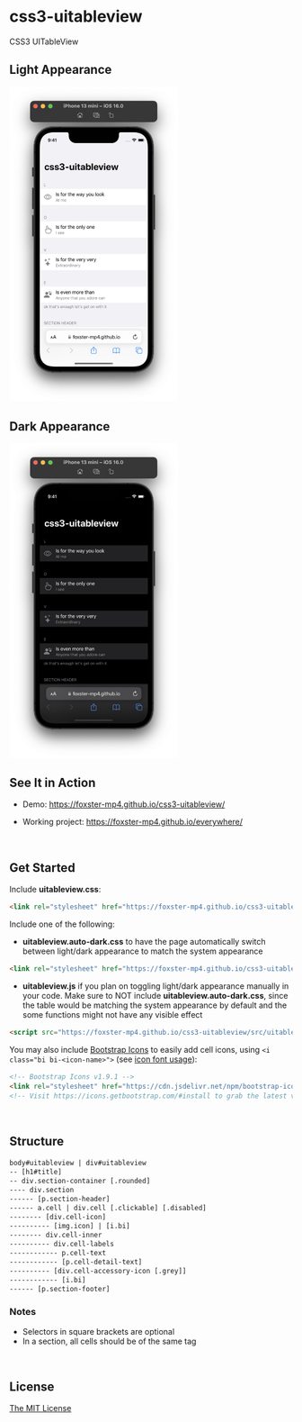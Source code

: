 # css3-uitableview
CSS3 UITableView

## Light Appearance
<img src=".screenshot.png" alt="phone-browser-screenshot" width="300"/>

## Dark Appearance
<img src=".screenshot-dark.png" alt="phone-browser-screenshot" width="300"/>

<br>

## See It in Action
* Demo: https://foxster-mp4.github.io/css3-uitableview/

* Working project: https://foxster-mp4.github.io/everywhere/

<br>

## Get Started
Include **uitableview.css**:
```html
<link rel="stylesheet" href="https://foxster-mp4.github.io/css3-uitableview/src/uitableview.css">
```

Include one of the following:
* **uitableview.auto-dark.css** to have the page automatically switch between light/dark appearance to match the system appearance
```html
<link rel="stylesheet" href="https://foxster-mp4.github.io/css3-uitableview/src/uitableview.auto-dark.css">
```

* **uitableview.js** if you plan on toggling light/dark appearance manually in your code. Make sure to NOT include **uitableview.auto-dark.css**, since the table would be matching the system appearance by default and the some functions might not have any visible effect
```html
<script src="https://foxster-mp4.github.io/css3-uitableview/src/uitableview.js"></script>
```

You may also include [Bootstrap Icons](https://icons.getbootstrap.com) to easily add cell icons, using `<i class="bi bi-<icon-name>">` (see [icon font usage](https://icons.getbootstrap.com/#external-image)):
```html
<!-- Bootstrap Icons v1.9.1 -->
<link rel="stylesheet" href="https://cdn.jsdelivr.net/npm/bootstrap-icons@1.9.1/font/bootstrap-icons.css">
<!-- Visit https://icons.getbootstrap.com/#install to grab the latest version -->
```

<br>

## Structure
```
body#uitableview | div#uitableview
-- [h1#title]
-- div.section-container [.rounded]
---- div.section
------ [p.section-header]
------ a.cell | div.cell [.clickable] [.disabled]
-------- [div.cell-icon]
---------- [img.icon] | [i.bi]
-------- div.cell-inner
---------- div.cell-labels
------------ p.cell-text
------------ [p.cell-detail-text]
---------- [div.cell-accessory-icon [.grey]]
------------ [i.bi]
------ [p.section-footer]
```
### Notes
* Selectors in square brackets are optional
* In a section, all cells should be of the same tag

<br>

## License
[The MIT License](LICENSE.md)